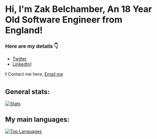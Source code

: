 # Hi, I'm Zak Belchamber, An 18 Year Old Software Engineer from England!

### Here are my details 👇
* [Twitter](https://twitter.com/zhbelchamber)
* [LinkedIn]([https://www.linkedin.com/in/zakariahbelchamber/)]

❗️ Contact me here, [Email me](mailto:email@zhbelchamber.xyz)

## General stats:
[![Stats](https://github-readme-stats.vercel.app/api?username=zakbelchamber&show_icons=true&count_private=true&include_all_commits=true&theme=react)](https://github.com/zakbelchamber?tab=repositories)

## My main languages:
[![Top Languages](https://github-readme-stats.vercel.app/api/top-langs/?username=zakbelchamber&layout=compact&langs_count=3&theme=react)](https://github.com/zakbelchamber?tab=repositories)
